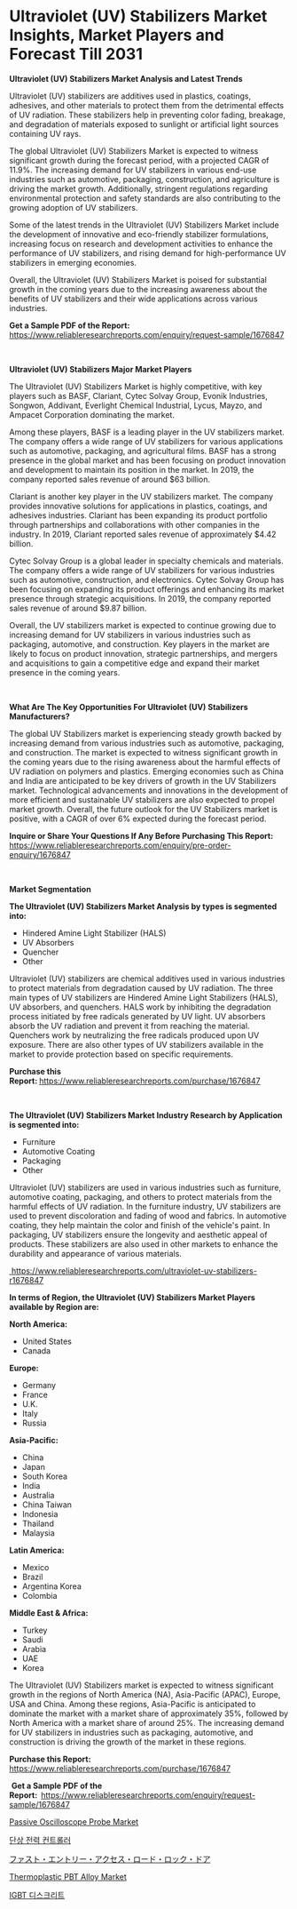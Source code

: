 <p><h1>Ultraviolet (UV) Stabilizers Market Insights, Market Players and Forecast Till 2031</h1></p><p><strong>Ultraviolet (UV) Stabilizers Market Analysis and Latest Trends</strong></p>
<p><p>Ultraviolet (UV) stabilizers are additives used in plastics, coatings, adhesives, and other materials to protect them from the detrimental effects of UV radiation. These stabilizers help in preventing color fading, breakage, and degradation of materials exposed to sunlight or artificial light sources containing UV rays.</p><p>The global Ultraviolet (UV) Stabilizers Market is expected to witness significant growth during the forecast period, with a projected CAGR of 11.9%. The increasing demand for UV stabilizers in various end-use industries such as automotive, packaging, construction, and agriculture is driving the market growth. Additionally, stringent regulations regarding environmental protection and safety standards are also contributing to the growing adoption of UV stabilizers.</p><p>Some of the latest trends in the Ultraviolet (UV) Stabilizers Market include the development of innovative and eco-friendly stabilizer formulations, increasing focus on research and development activities to enhance the performance of UV stabilizers, and rising demand for high-performance UV stabilizers in emerging economies.</p><p>Overall, the Ultraviolet (UV) Stabilizers Market is poised for substantial growth in the coming years due to the increasing awareness about the benefits of UV stabilizers and their wide applications across various industries.</p></p>
<p><strong>Get a Sample PDF of the Report:&nbsp;</strong> <a href="https://www.reliableresearchreports.com/enquiry/request-sample/1676847">https://www.reliableresearchreports.com/enquiry/request-sample/1676847</a></p>
<p>&nbsp;</p>
<p><strong>Ultraviolet (UV) Stabilizers Major Market Players</strong></p>
<p><p>The Ultraviolet (UV) Stabilizers Market is highly competitive, with key players such as BASF, Clariant, Cytec Solvay Group, Evonik Industries, Songwon, Addivant, Everlight Chemical Industrial, Lycus, Mayzo, and Ampacet Corporation dominating the market. </p><p>Among these players, BASF is a leading player in the UV stabilizers market. The company offers a wide range of UV stabilizers for various applications such as automotive, packaging, and agricultural films. BASF has a strong presence in the global market and has been focusing on product innovation and development to maintain its position in the market. In 2019, the company reported sales revenue of around $63 billion.</p><p>Clariant is another key player in the UV stabilizers market. The company provides innovative solutions for applications in plastics, coatings, and adhesives industries. Clariant has been expanding its product portfolio through partnerships and collaborations with other companies in the industry. In 2019, Clariant reported sales revenue of approximately $4.42 billion.</p><p>Cytec Solvay Group is a global leader in specialty chemicals and materials. The company offers a wide range of UV stabilizers for various industries such as automotive, construction, and electronics. Cytec Solvay Group has been focusing on expanding its product offerings and enhancing its market presence through strategic acquisitions. In 2019, the company reported sales revenue of around $9.87 billion.</p><p>Overall, the UV stabilizers market is expected to continue growing due to increasing demand for UV stabilizers in various industries such as packaging, automotive, and construction. Key players in the market are likely to focus on product innovation, strategic partnerships, and mergers and acquisitions to gain a competitive edge and expand their market presence in the coming years.</p></p>
<p>&nbsp;</p>
<p><strong>What Are The Key Opportunities For Ultraviolet (UV) Stabilizers Manufacturers?</strong></p>
<p><p>The global UV Stabilizers market is experiencing steady growth backed by increasing demand from various industries such as automotive, packaging, and construction. The market is expected to witness significant growth in the coming years due to the rising awareness about the harmful effects of UV radiation on polymers and plastics. Emerging economies such as China and India are anticipated to be key drivers of growth in the UV Stabilizers market. Technological advancements and innovations in the development of more efficient and sustainable UV stabilizers are also expected to propel market growth. Overall, the future outlook for the UV Stabilizers market is positive, with a CAGR of over 6% expected during the forecast period.</p></p>
<p><strong>Inquire or Share Your Questions If Any Before Purchasing This Report:</strong> <a href="https://www.reliableresearchreports.com/enquiry/pre-order-enquiry/1676847">https://www.reliableresearchreports.com/enquiry/pre-order-enquiry/1676847</a></p>
<p>&nbsp;</p>
<p><strong>Market Segmentation</strong></p>
<p><strong>The Ultraviolet (UV) Stabilizers Market Analysis by types is segmented into:</strong></p>
<p><ul><li>Hindered Amine Light Stabilizer (HALS)</li><li>UV Absorbers</li><li>Quencher</li><li>Other</li></ul></p>
<p><p>Ultraviolet (UV) stabilizers are chemical additives used in various industries to protect materials from degradation caused by UV radiation. The three main types of UV stabilizers are Hindered Amine Light Stabilizers (HALS), UV absorbers, and quenchers. HALS work by inhibiting the degradation process initiated by free radicals generated by UV light. UV absorbers absorb the UV radiation and prevent it from reaching the material. Quenchers work by neutralizing the free radicals produced upon UV exposure. There are also other types of UV stabilizers available in the market to provide protection based on specific requirements.</p></p>
<p><strong>Purchase this Report:&nbsp;</strong><a href="https://www.reliableresearchreports.com/purchase/1676847">https://www.reliableresearchreports.com/purchase/1676847</a></p>
<p>&nbsp;</p>
<p><strong>The Ultraviolet (UV) Stabilizers Market Industry Research by Application is segmented into:</strong></p>
<p><ul><li>Furniture</li><li>Automotive Coating</li><li>Packaging</li><li>Other</li></ul></p>
<p><p>Ultraviolet (UV) stabilizers are used in various industries such as furniture, automotive coating, packaging, and others to protect materials from the harmful effects of UV radiation. In the furniture industry, UV stabilizers are used to prevent discoloration and fading of wood and fabrics. In automotive coating, they help maintain the color and finish of the vehicle's paint. In packaging, UV stabilizers ensure the longevity and aesthetic appeal of products. These stabilizers are also used in other markets to enhance the durability and appearance of various materials.</p></p>
<p><a href="https://www.reliableresearchreports.com/ultraviolet-uv-stabilizers-r1676847">&nbsp;https://www.reliableresearchreports.com/ultraviolet-uv-stabilizers-r1676847</a></p>
<p><strong>In terms of Region, the Ultraviolet (UV) Stabilizers Market Players available by Region are:</strong></p>
<p>
    <p> <strong> North America: </strong>
        <ul>
            <li>United States</li>
            <li>Canada</li>
        </ul>
        </p> 
    <p> <strong> Europe: </strong>
        <ul>
            <li>Germany</li>
            <li>France</li>
            <li>U.K.</li>
            <li>Italy</li>
            <li>Russia</li>
        </ul>
        </p> 
    <p> <strong> Asia-Pacific: </strong>
        <ul>
            <li>China</li>
            <li>Japan</li>
            <li>South Korea</li>
            <li>India</li>
            <li>Australia</li>
            <li>China Taiwan</li>
            <li>Indonesia</li>
            <li>Thailand</li>
            <li>Malaysia</li>
        </ul>
        </p> 
    <p> <strong> Latin America: </strong>
        <ul>
            <li>Mexico</li>
            <li>Brazil</li>
            <li>Argentina Korea</li>
            <li>Colombia</li>
        </ul>
        </p> 
    <p> <strong> Middle East & Africa: </strong>
        <ul>
            <li>Turkey</li>
            <li>Saudi</li>
            <li>Arabia</li>
            <li>UAE</li>
            <li>Korea</li>
        </ul>
    </p>
    </p>
<p><p>The Ultraviolet (UV) Stabilizers market is expected to witness significant growth in the regions of North America (NA), Asia-Pacific (APAC), Europe, USA and China. Among these regions, Asia-Pacific is anticipated to dominate the market with a market share of approximately 35%, followed by North America with a market share of around 25%. The increasing demand for UV stabilizers in industries such as packaging, automotive, and construction is driving the growth of the market in these regions.</p></p>
<p><strong>Purchase this Report: </strong><a href="https://www.reliableresearchreports.com/purchase/1676847">https://www.reliableresearchreports.com/purchase/1676847</a></p>
<p>&nbsp;<strong>Get a Sample PDF of the Report:&nbsp;&nbsp;</strong><a href="https://www.reliableresearchreports.com/enquiry/request-sample/1676847">https://www.reliableresearchreports.com/enquiry/request-sample/1676847</a></p>
<p><strong></strong></p>
<p><p><a href="https://issuu.com/reportprime-2/docs/passive-oscilloscope-probe-market-size-2030.pptx">Passive Oscilloscope Probe Market</a></p><p><a href="https://github.com/Edwards13Jessica/Market-Research-Report-List-1/blob/main/810738290585.md">단상 전력 컨트롤러</a></p><p><a href="https://github.com/nxboeu02965442/Market-Research-Report-List-2/blob/main/200475499190.md">ファスト・エントリー・アクセス・ロード・ロック・ドア</a></p><p><a href="https://github.com/MyrtisWest1/Market-Research-Report-List-1/blob/main/thermoplastic-pbt-alloy-market.md">Thermoplastic PBT Alloy Market</a></p><p><a href="https://github.com/chupp85/Market-Research-Report-List-1/blob/main/350642690584.md">IGBT 디스크리트</a></p></p>